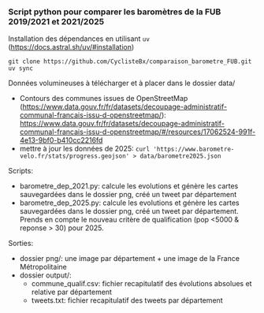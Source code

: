 ### Script python pour comparer les baromètres de la FUB 2019/2021 et 2021/2025

Installation des dépendances en utilisant `uv` (https://docs.astral.sh/uv/#installation)

```
git clone https://github.com/CyclisteBx/comparaison_barometre_FUB.git
uv sync
```

Données volumineuses à télécharger et à placer dans le dossier data/
- Contours des communes issues de OpenStreetMap (https://www.data.gouv.fr/fr/datasets/decoupage-administratif-communal-francais-issu-d-openstreetmap/): https://www.data.gouv.fr/fr/datasets/decoupage-administratif-communal-francais-issu-d-openstreetmap/#/resources/17062524-991f-4e13-9bf0-b410cc2216fd
- mettre à jour les données de 2025: `curl 'https://www.barometre-velo.fr/stats/progress.geojson' > data/barometre2025.json`



Scripts:
- barometre_dep_2021.py: calcule les evolutions et génère les cartes sauvegardées dans le dossier png, créé un tweet par département
- barometre_dep_2025.py: calcule les evolutions et génère les cartes sauvegardées dans le dossier png, créé un tweet par département. Prends en compte le nouveau critère de qualification (pop <5000 & reponse > 30) pour 2025.

Sorties:
- dossier png/: une image par département + une image de la France Métropolitaine
- dossier output/:
  * commune_qualif.csv: fichier recapitulatif des évolutions absolues et relative par département
  * tweets.txt: fichier recapitulatif des tweets par département
